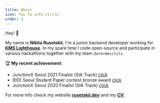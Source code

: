 ```yaml
---
title: About
icon: fas fa-info-circle
order: 4
---
```


Hey! 👋

My name is **Nikita Rusetskii**, I'm a junior backend developer working for **[KMS Lighthouse](https://kmslh.com/)**. In my spare time
I code open-source and participate in various hackathons together with my team `dare<dev/>ils`.

🏆️ **My recent achievement**:
- JunctionX Seoul 2021 Finalist (SIA Track) [click](https://xtenzq.github.io/img/junction2021.jpg)
- IEEE Seoul Student Paper contest bronze award [click](https://xtenzq.github.io/img/IEEE_diploma.png)
- JunctionX Seoul 2020 Finalist (SIA Track) [click](https://xtenzq.github.io/img/junction2020.jpg)

For more info check my website **[rusetskii.dev](https://xtenzq.github.io/)** and my **[CV](https://xtenzq.github.io/cv)**.
